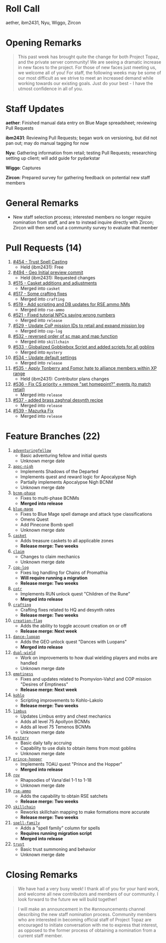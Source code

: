 # Roll Call
aether, ibm2431, Nyu, Wiggo, Zircon
# Opening Remarks
> This past week has brought quite the change for both Project Topaz, and the private server community! We are seeing a dramatic increase in new faces to the project. For those of new faces just meeting us, we welcome all of you! For staff, the following weeks may be some of our most difficult as we strive to meet an increased demand while working towards our existing goals. Just do your best - I have the utmost confidence in all of you.

# Staff Updates
**aether**: Finished manual data entry on Blue Mage spreadsheet; reviewing Pull Requests

**ibm2431**: Reviewing Pull Requests; began work on versioning, but did not pan out; may do manual tagging for now

**Nyu**: Gathering information from retail; testing Pull Requests; researching setting up client; will add guide for pydarkstar

**Wiggo**: Captures

**Zircon**: Prepared survey for gathering feedback on potential new staff members

# General Remarks
- New staff selection process; interested members no longer require nomination from staff, and are to instead inquire directly with Zircon; Zircon will then send out a community survey to evaluate that member

# Pull Requests (14)
1. [#454 - Trust Spell Casting](https://github.com/project-topaz/topaz/pull/454)
    - Held (ibm2431): Free
2. [#494 - Geo Initial preview commit](https://github.com/project-topaz/topaz/pull/494)
    - Held (ibm2431): Requested changes
3. [#515 - Casket additions and adjustments](https://github.com/project-topaz/topaz/pull/515)
    - Merged into `casket`
4. [#517 - Some crafting fixes](https://github.com/project-topaz/topaz/pull/517)
    - Merged into `crafting`
5. [#519 - Add scripting and DB updates for RSE ammo NMs](https://github.com/project-topaz/topaz/pull/519)
    - Merged into `rse-ammo`
6. [#521 - Fixed tutorial NPCs saying wrong numbers](https://github.com/project-topaz/topaz/pull/521)
    - Merged into `release`
7. [#529 - Update CoP mission IDs to retail and expand mission log](https://github.com/project-topaz/topaz/pull/529)
    - Merged into `cop-log`
8. [#532 - reversed order of sc map and map function](https://github.com/project-topaz/topaz/pull/532)
    - Merged into `skillchain`
9. [#533 - Globalized Gobbiebox Script and added scripts for all goblins](https://github.com/project-topaz/topaz/pull/533)
    - Merged into `mystery`
10. [#534 - Update default settings](https://github.com/project-topaz/topaz/pull/534)
    - Merged into `release`
11. [#535 - Apply Tonberry and Fomor hate to alliance members within XP range](https://github.com/project-topaz/topaz/pull/535)
    - Held (ibm2431): Contributor plans changes
12. [#536 - Fix CS priority + remove "set homepoint?" events (to match retail)](https://github.com/project-topaz/topaz/pull/536)
    - Merged into `release`
13. [#537 - added brass zaghnal desynth recipe](https://github.com/project-topaz/topaz/pull/537)
    - Merged into `release`
14. [#539 - Mazurka Fix](https://github.com/project-topaz/topaz/pull/539)
    - Merged into `release`

# Feature Branches (22)
1. [`adventuringfellow`](https://github.com/project-topaz/topaz/tree/adventuringfellow)
    - Basic adventuring fellow and initial quests
    - Unknown merge date
2. [`apoc-nigh`](https://github.com/project-topaz/topaz/tree/apoc-nigh)
    - Implements Shadows of the Departed
    - Implements quest and reward logic for Apocalypse Nigh
    - Partially implements Apocalypse Nigh BCNM
    - Unknown merge date
3. [`bcnm-phase`](https://github.com/project-topaz/topaz/tree/bcnm-phase)
    - Fixes to multi-phase BCNMs
    - **Merged into release**
4. [`blue-mage`](https://github.com/project-topaz/topaz/tree/blue-mage)
    - Fixes to Blue Mage spell damage and attack type classifications
    - Omens Quest
    - Add Pinecone Bomb spell
    - Unknown merge date
5. [`casket`](https://github.com/project-topaz/topaz/tree/casket)
    - Adds treasure caskets to all applicable zones
    - **Release merge: Two weeks**
6. [`claim`](https://github.com/project-topaz/topaz/tree/claim)
    - Changes to claim mechanics
    - Unknown merge date
7. [`cop-log`](https://github.com/project-topaz/topaz/tree/cop-log)
    - Fixes log handling for Chains of Promathia
    - **Will require running a migration**
    - **Release merge: Two weeks**
8. [`cotr`](https://github.com/project-topaz/topaz/tree/cotr)
    - Implements RUN unlock quest "Children of the Rune"
    - **Merged into release**
9. [`crafting`](https://github.com/project-topaz/topaz/tree/crafting)
    - Crafting fixes related to HQ and desynth rates
    - **Release merge: Two weeks**
10. [`creation-flag`](https://github.com/project-topaz/topaz/tree/creation-flag)
    - Adds the ability to toggle account creation on or off
    - **Release merge: Next week**
11. [`dance-luopan`](https://github.com/project-topaz/topaz/tree/dance-luopan)
    - Adds the GEO unlock quest "Dances with Luopans"
    - **Merged into release**
12. [`dual-wield`](https://github.com/project-topaz/topaz/tree/dual-wield)
    - Work on improvements to how dual wielding players and mobs are handled
    - Unknown merge date
13. [`emptiness`](https://github.com/project-topaz/topaz/tree/emptiness)
    - Fixes and updates related to Promyvion-Vahzl and COP mission "Desires of Emptiness"
    - **Release merge: Next week**
14. [`kohlo`](https://github.com/project-topaz/topaz/tree/kohlo)
    - Scripting improvements to Kohlo-Lakolo
    - **Release merge: Two weeks**
15. [`limbus`](https://github.com/project-topaz/topaz/tree/limbus)
    - Updates Limbus entry and chest mechanics
    - Adds all level 75 Apollyon BCNMs
    - Adds all level 75 Temenos BCNMs
    - Unknown merge date
16. [`mystery`](https://github.com/project-topaz/topaz/tree/mystery)
    - Basic daily tally accruing
    - Capability to use dials to obtain items from most goblins
    - Unknown merge date
17. [`prince-hopper`](https://github.com/project-topaz/topaz/tree/prince-hopper)
    - Implements TOAU quest "Prince and the Hopper"
    - **Merged into release**
18. [`rov`](https://github.com/project-topaz/topaz/tree/rov)
    - Rhapsodies of Vana'diel 1-1 to 1-18
    - Unknown merge date
19. [`rse-ammo`](https://github.com/project-topaz/topaz/tree/rse-ammo)
    - Adds the capability to obtain RSE satchets
    - **Release merge: Two weeks**
20. [`skillchain`](https://github.com/project-topaz/topaz/tree/skillchain)
    - Reworks skillchain mapping to make formations more accurate
    - **Release merge: Two weeks**
21. [`spell-family`](https://github.com/project-topaz/topaz/tree/spell-family)
    - Adds a "spell family" column for spells
    - **Requires running migration script**
    - **Merged into release**
22. [`trust`](https://github.com/project-topaz/topaz/tree/trust)
    - Basic trust summoning and behavior
    - Unknown merge date

# Closing Remarks
> We have had a very busy week! I thank all of you for your hard work, and welcome all new contributors and members of our community. I look forward to the future we will build together!

> I will make an announcement in the #announcements channel describing the new staff nomination process. Community members who are interested in becoming official staff of Project Topaz are encouraged to initiate conversation with me to express that interest, as opposed to the former process of obtaining a nomination from a current staff member.
